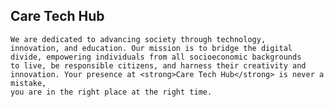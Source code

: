 ## Care Tech Hub
    We are dedicated to advancing society through technology,
    innovation, and education. Our mission is to bridge the digital
    divide, empowering individuals from all socioeconomic backgrounds
    to live, be responsible citizens, and harness their creativity and
    innovation. Your presence at <strong>Care Tech Hub</strong> is never a mistake,
    you are in the right place at the right time.